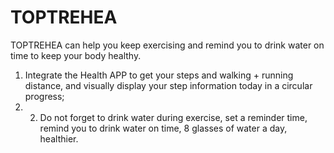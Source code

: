 # TOPTREHEA
TOPTREHEA can help you keep exercising and remind you to drink water on time to keep your body healthy.
1. Integrate the Health APP to get your steps and walking + running distance, and visually display your step information today in a circular progress; 
2. 2. Do not forget to drink water during exercise, set a reminder time, remind you to drink water on time, 8 glasses of water a day, healthier.
